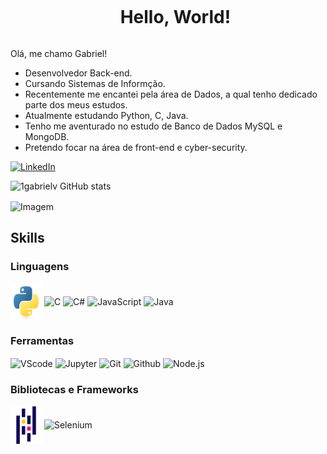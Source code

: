 <!--título-->
<div id="user-content-toc">
  <ul align="center">
    <summary><h1 style="display: inline-block">Hello, World!</h1></summary>
</div>

<!-- Presentation -->
<p>
  Olá, me chamo Gabriel! 
  
  - Desenvolvedor Back-end.
  - Cursando Sistemas de Informção. 
  - Recentemente me encantei pela área de Dados, a qual tenho dedicado parte dos meus estudos.
  - Atualmente estudando Python, C, Java.
  - Tenho me aventurado no estudo de Banco de Dados MySQL e MongoDB.
  - Pretendo focar na área de front-end e cyber-security.
</p> 

<!-- Links -->
[![LinkedIn](https://img.shields.io/badge/LinkedIn-0077B5?style=for-the-badge&logo=linkedin&logoColor=white)](https://www.linkedin.com/in/devgabrielv/)

<!-- GithubStats -->
![1gabrielv GitHub stats](https://github-readme-stats.vercel.app/api?username=1gabrielv&show_icons=true&theme=midnight-purple)

<!-- GIF -->
<p align="left">
  <img align="center" src="https://i.imgur.com/VUBtXys.gif" alt="Imagem">
</p>

## Skills
<!-- Skills: Programming Languages -->
  <div style="flex-basis: 48%;">
    <h3>Linguagens</h3>
    <img align="center" alt="Python" height="60" width="50" src="https://raw.githubusercontent.com/devicons/devicon/master/icons/python/python-original.svg">
    <img align="center" alt="C" height="60" width="50" src="https://cdn.jsdelivr.net/gh/devicons/devicon@latest/icons/c/c-plain.svg"/>
    <img align="center" alt="C#" height="60" width="50" src="https://cdn.jsdelivr.net/gh/devicons/devicon@latest/icons/csharp/csharp-plain.svg" />
    <img align="center" alt="JavaScript" height="60" width="50" src="https://cdn.jsdelivr.net/gh/devicons/devicon@latest/icons/javascript/javascript-plain.svg" />
    <img align="center" alt="Java" height="60" width="50" src="https://cdn.jsdelivr.net/gh/devicons/devicon@latest/icons/java/java-plain.svg" />
          
          
  </div>
  
  <!-- Skills: Tools & Frameworks -->
  <div style="flex-basis: 48%;">
    <h3>Ferramentas</h3>
    <img align="center" alt="VScode" height="60" width="50" src="https://cdn.jsdelivr.net/gh/devicons/devicon/icons/vscode/vscode-original.svg">
    <img align="center" alt="Jupyter" height="60" width="50" src="https://cdn.jsdelivr.net/gh/devicons/devicon/icons/jupyter/jupyter-original.svg">
    <img align="center" alt="Git" height="60" width="50" src="https://cdn.jsdelivr.net/gh/devicons/devicon/icons/git/git-original.svg">
    <img align="center" alt="Github" height="60" width="50" src="https://cdn.jsdelivr.net/gh/devicons/devicon/icons/github/github-original.svg">
    <img align="center" alt="Node.js" height="60" width="50" src="https://cdn.jsdelivr.net/gh/devicons/devicon@latest/icons/nodejs/nodejs-plain.svg" />
  </div>
  
  <!-- Skills: Libraries -->
  <div style="flex-basis: 48%;">
    <h3>Bibliotecas e Frameworks</h3>
    <img align="center" alt="Pandas" width="50" height="60" src="https://raw.githubusercontent.com/devicons/devicon/2ae2a900d2f041da66e950e4d48052658d850630/icons/pandas/pandas-original.svg"/>
    <img align="center" alt="Selenium" width="50" height="60" src="https://cdn.jsdelivr.net/gh/devicons/devicon/icons/selenium/selenium-original.svg"/>
          
  </div>

